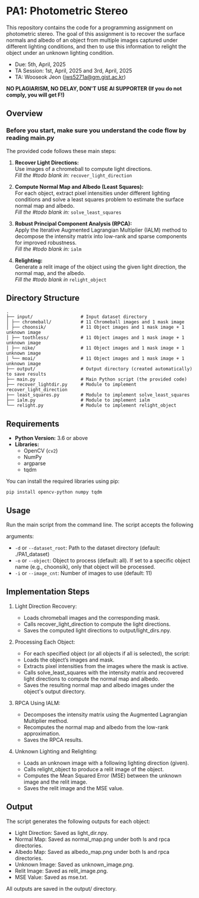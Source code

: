 # PA1: Photometric Stereo
This repository contains the code for a programming assignment on photometric stereo. The goal of this assignment is to recover the surface normals and albedo of an object from multiple images captured under different lighting conditions, and then to use this information to relight the object under an unknown lighting condition.

- Due: 5th, April, 2025
- TA Session: 1st, April, 2025 and 3rd, April, 2025
- TA: Wooseok Jeon (jws5271a@gm.gist.ac.kr)

**NO PLAGIARISM, NO DELAY, DON'T USE AI SUPPORTER (If you do not comply, you will get F!)**

## Overview

### Before you start, make sure you understand the code flow by reading main.py

The provided code follows these main steps:
1. **Recover Light Directions:**  
   Use images of a chromeball to compute light directions.  
   *Fill the #todo blank in:* `recover_light_direction`

2. **Compute Normal Map and Albedo (Least Squares):**  
   For each object, extract pixel intensities under different lighting conditions and solve a least squares problem to estimate the surface normal map and albedo.  
   *Fill the #todo blank in:* `solve_least_squares`

3. **Robust Principal Component Analysis (RPCA):**  
   Apply the Iterative Augmented Lagrangian Multiplier (IALM) method to decompose the intensity matrix into low-rank and sparse components for improved robustness.  
   *Fill the #todo blank in:* `ialm`

5. **Relighting:**  
   Generate a relit image of the object using the given light direction, the normal map, and the albedo.  
   *Fill the #todo blank in* `relight_object`

## Directory Structure
```
. 
├── input/                  # Input dataset directory 
│ ├── chromeball/           # 11 Chromeball images and 1 mask image
│ ├── choonsik/             # 11 Object images and 1 mask image + 1 unknown image
│ ├── toothless/            # 11 Object images and 1 mask image + 1 unknown image
│ ├── nike/                 # 11 Object images and 1 mask image + 1 unknown image
│ └── moai/                 # 11 Object images and 1 mask image + 1 unknown image
├── output/                 # Output directory (created automatically) to save results 
├── main.py                 # Main Python script (the provided code) 
├── recover_lightdir.py     # Module to implement recover_light_direction 
├── least_squares.py        # Module to implement solve_least_squares 
├── ialm.py                 # Module to implement ialm 
└── relight.py              # Module to implement relight_object 
```

## Requirements

- **Python Version:** 3.6 or above
- **Libraries:**  
  - OpenCV (`cv2`)
  - NumPy
  - argparse
  - tqdm

You can install the required libraries using pip:

```
pip install opencv-python numpy tqdm
```

## Usage
Run the main script from the command line. The script accepts the following

arguments:

- `-d` or `--dataset_root`: Path to the dataset directory (default: ./PA1_dataset)
- `-o` or `--object`: Object to process (default: all). If set to a specific object name (e.g., choonsik), only that object will be processed.
- `-i` or `--image_cnt`: Number of images to use (default: 11)


## Implementation Steps

1. Light Direction Recovery:
   - Loads chromeball images and the corresponding mask.
   - Calls recover_light_direction to compute the light directions.
   - Saves the computed light directions to output/light_dirs.npy.

2. Processing Each Object:
   - For each specified object (or all objects if all is selected), the script:
   - Loads the object’s images and mask.
   - Extracts pixel intensities from the images where the mask is active.
   - Calls solve_least_squares with the intensity matrix and recovered light directions to compute the normal map and albedo.
   - Saves the resulting normal map and albedo images under the object's output directory.

3. RPCA Using IALM:
   - Decomposes the intensity matrix using the Augmented Lagrangian Multiplier method.
   - Recomputes the normal map and albedo from the low-rank approximation.
   - Saves the RPCA results.

4. Unknown Lighting and Relighting:
   - Loads an unknown image with a following lighting direction (given).
   - Calls relight_object to produce a relit image of the object.
   - Computes the Mean Squared Error (MSE) between the unknown image and the relit image.
   - Saves the relit image and the MSE value.

## Output
The script generates the following outputs for each object:

- Light Direction: Saved as light_dir.npy.
- Normal Map: Saved as normal_map.png under both ls and rpca directories.
- Albedo Map: Saved as albedo_map.png under both ls and rpca directories.
- Unknown Image: Saved as unknown_image.png.
- Relit Image: Saved as relit_image.png.
- MSE Value: Saved as mse.txt.
  
All outputs are saved in the output/ directory.
